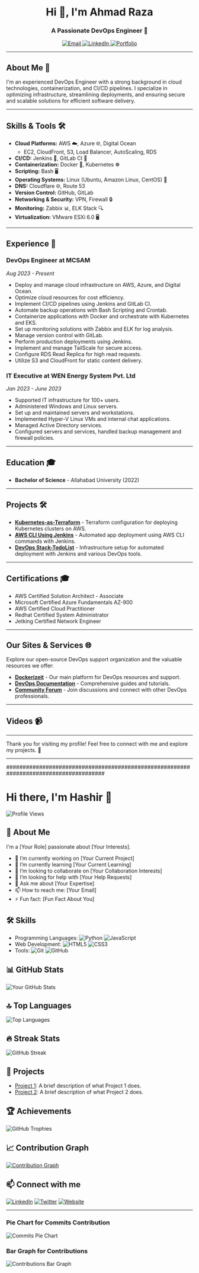 <h1 align="center">Hi 👋, I'm Ahmad Raza</h1>
<h3 align="center">A Passionate DevOps Engineer 🚀</h3>

<p align="center">
  <a href="mailto:razahmadrsofficial@gmail.com">
    <img src="https://img.shields.io/badge/Email-razahmadrsofficial@gmail.com-blue?logo=gmail" alt="Email" />
  </a>
  <a href="https://linkedin.com/in/razahmadrsofficial">
    <img src="https://img.shields.io/badge/LinkedIn-razahmadrsofficial-blue?logo=linkedin" alt="LinkedIn" />
  </a>
  <a href="https://ahmadraza.in">
    <img src="https://img.shields.io/badge/Portfolio-ahmadraza.in-orange?logo=link" alt="Portfolio" />
  </a>
</p>

---

## About Me 🌟

I'm an experienced DevOps Engineer with a strong background in cloud technologies, containerization, and CI/CD pipelines. I specialize in optimizing infrastructure, streamlining deployments, and ensuring secure and scalable solutions for efficient software delivery.

---

## Skills & Tools 🛠️

- **Cloud Platforms:** AWS ☁️, Azure 🌐, Digital Ocean
  - EC2, CloudFront, S3, Load Balancer, AutoScaling, RDS
- **CI/CD:** Jenkins 🔄, GitLab CI 🚀
- **Containerization:** Docker 🐳, Kubernetes ☸️
- **Scripting:** Bash 🖥️
- **Operating Systems:** Linux (Ubuntu, Amazon Linux, CentOS) 🐧
- **DNS:** Cloudflare 🌐, Route 53
- **Version Control:** GitHub, GitLab
- **Networking & Security:** VPN, Firewall 🔒
- **Monitoring:** Zabbix 📊, ELK Stack 🔍
- **Virtualization:** VMware ESXi 6.0 🖥️

---

## Experience 🏢

### DevOps Engineer at MCSAM
*Aug 2023 - Present*

- Deploy and manage cloud infrastructure on AWS, Azure, and Digital Ocean.
- Optimize cloud resources for cost efficiency.
- Implement CI/CD pipelines using Jenkins and GitLab CI.
- Automate backup operations with Bash Scripting and Crontab.
- Containerize applications with Docker and orchestrate with Kubernetes and EKS.
- Set up monitoring solutions with Zabbix and ELK for log analysis.
- Manage version control with GitLab.
- Perform production deployments using Jenkins.
- Implement and manage TailScale for secure access.
- Configure RDS Read Replica for high read requests.
- Utilize S3 and CloudFront for static content delivery.

### IT Executive at WEN Energy System Pvt. Ltd
*Jan 2023 - June 2023*

- Supported IT infrastructure for 100+ users.
- Administered Windows and Linux servers.
- Set up and maintained servers and workstations.
- Implemented Hyper-V Linux VMs and internal chat applications.
- Managed Active Directory services.
- Configured servers and services, handled backup management and firewall policies.

---

## Education 🎓

- **Bachelor of Science** - Allahabad University (2022)

---

## Projects 🛠️

- [**Kubernetes-as-Terraform**](https://github.com) - Terraform configuration for deploying Kubernetes clusters on AWS.
- [**AWS CLI Using Jenkins**](https://github.com) - Automated app deployment using AWS CLI commands with Jenkins.
- [**DevOps Stack-TodoList**](https://github.com) - Infrastructure setup for automated deployment with Jenkins and various DevOps tools.

---

## Certifications 🎓

- AWS Certified Solution Architect - Associate
- Microsoft Certified Azure Fundamentals AZ-900
- AWS Certified Cloud Practitioner
- Redhat Certified System Administrator
- Jetking Certified Network Engineer

---

## Our Sites & Services 🌐

Explore our open-source DevOps support organization and the valuable resources we offer:

- **[Dockerizeit](https://services.ahmadraza.in)** - Our main platform for DevOps resources and support.
- **[DevOps Documentation](https://docs.ahmadraza.in)** - Comprehensive guides and tutorials.
- **[Community Forum](https://forum.ahmadraza.in)** - Join discussions and connect with other DevOps professionals.

---

## Videos 📹

<VideoEmbed src="https://www.youtube.com/watch?v=YOUR_VIDEO_ID" />

---

Thank you for visiting my profile! Feel free to connect with me and explore my projects. 🚀

---



######################################################################################

# Hi there, I'm Hashir 👋

![Profile Views](https://komarev.com/ghpvc/?username=hashir-mohd&color=blueviolet)

## 🚀 About Me
I'm a [Your Role] passionate about [Your Interests].

- 🔭 I’m currently working on [Your Current Project]
- 🌱 I’m currently learning [Your Current Learning]
- 👯 I’m looking to collaborate on [Your Collaboration Interests]
- 🤔 I’m looking for help with [Your Help Requests]
- 💬 Ask me about [Your Expertise]
- 📫 How to reach me: [Your Email]
- ⚡ Fun fact: [Fun Fact About You]

## 🛠 Skills
- Programming Languages: ![Python](https://img.shields.io/badge/Python-3776AB?style=for-the-badge&logo=python&logoColor=white) ![JavaScript](https://img.shields.io/badge/JavaScript-323330?style=for-the-badge&logo=javascript&logoColor=F7DF1E)
- Web Development: ![HTML5](https://img.shields.io/badge/HTML5-E34F26?style=for-the-badge&logo=html5&logoColor=white) ![CSS3](https://img.shields.io/badge/CSS3-1572B6?style=for-the-badge&logo=css3&logoColor=white)
- Tools: ![Git](https://img.shields.io/badge/Git-F05032?style=for-the-badge&logo=git&logoColor=white) ![GitHub](https://img.shields.io/badge/GitHub-181717?style=for-the-badge&logo=github&logoColor=white)

## 📊 GitHub Stats
![Your GitHub Stats](https://github-readme-stats.vercel.app/api?username=ahmadrazalab&show_icons=true&theme=radical)

## 🔝 Top Languages
![Top Languages](https://github-readme-stats.vercel.app/api/top-langs/?username=ahmadrazalab&layout=compact&theme=radical)

## 🔥 Streak Stats
![GitHub Streak](https://github-readme-streak-stats.herokuapp.com/?user=ahmadrazalab&theme=radical)

## 🎨 Projects
- [Project 1](https://github.com/hashir-mohd/project1): A brief description of what Project 1 does.
- [Project 2](https://github.com/hashir-mohd/project2): A brief description of what Project 2 does.

## 🏆 Achievements
![GitHub Trophies](https://github-profile-trophy.vercel.app/?username=ahmadrazalab&theme=radical)

## 📈 Contribution Graph
[![Contribution Graph](https://activity-graph.herokuapp.com/graph?username=ahmadrazalab&theme=rogue)](https://github.com/ashutosh00710/github-readme-activity-graph)

## 📫 Connect with me
[![LinkedIn](https://img.shields.io/badge/LinkedIn-0077B5?style=for-the-badge&logo=linkedin&logoColor=white)](https://linkedin.com/in/ahmadrazalab)
[![Twitter](https://img.shields.io/badge/Twitter-1DA1F2?style=for-the-badge&logo=twitter&logoColor=white)](https://twitter.com/yourprofile)
[![Website](https://img.shields.io/badge/Website-000000?style=for-the-badge&logo=About.me&logoColor=white)](https://ahmadraza.in)

---

### Pie Chart for Commits Contribution

![Commits Pie Chart](https://yourchartlink.com/piechart.png)

### Bar Graph for Contributions

![Contributions Bar Graph](https://yourchartlink.com/bargraph.png)


